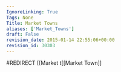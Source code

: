 ```yaml
---
IgnoreLinking: True
Tags: None
Title: Market Towns
aliases: ['Market_Towns']
draft: False
revision_date: 2015-01-14 22:55:06+00:00
revision_id: 30303
---
```


#REDIRECT [[Market t[[Market Town]]
